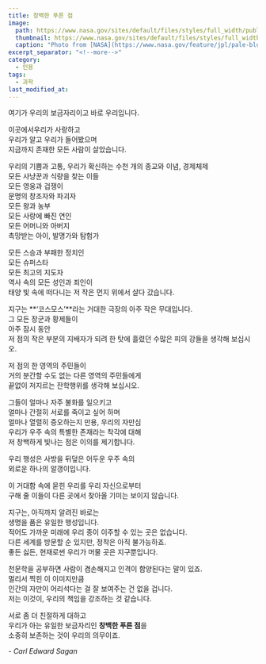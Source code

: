 ```yaml
---
title: 창백한 푸른 점
image: 
  path: https://www.nasa.gov/sites/default/files/styles/full_width/public/thumbnails/image/pia23645_pbd_main-16.jpg?itok=GSe4gFx2
  thumbnail: https://www.nasa.gov/sites/default/files/styles/full_width/public/thumbnails/image/pia23645_pbd_main-16.jpg?itok=GSe4gFx2
  caption: "Photo from [NASA](https://www.nasa.gov/feature/jpl/pale-blue-dot-revisited)"
excerpt_separator: "<!--more-->"
category:
  - 인용
tags:
  - 과학
last_modified_at:
---
```


여기가 우리의 보금자리이고 바로 우리입니다.

이곳에서우리가 사랑하고  
우리가 알고 우리가 들어봤으며  
지금까지 존재한 모든 사람이 살았습니다. 

<!--more--> 

우리의 기쁨과 고통, 우리가 확신하는 수천 개의 종교와 이념, 경제체제  
모든 사냥꾼과 식량을 찾는 이들  
모든 영웅과 겁쟁이  
문명의 창조자와 파괴자  
모든 왕과 농부  
모든 사랑에 빠진 연인  
모든 어머니와 아버지  
촉망받는 아이, 발명가와 탐험가

모든 스승과 부패한 정치인  
모든 슈퍼스타  
모든 최고의 지도자  
역사 속의 모든 성인과 죄인이  
태양 빛 속에 떠다니는 저 작은 먼지 위에서 살다 갔습니다.

지구는 **‘코스모스’**라는 거대한 극장의 아주 작은 무대입니다.  
그 모든 장군과 황제들이  
아주 잠시 동안  
저 점의 작은 부분의 지배자가 되려 한 탓에 흘렸던 수많은 피의 강들을 생각해 보십시오.

저 점의 한 영역의 주민들이  
거의 분간할 수도 없는 다른 영역의 주민들에게  
끝없이 저지르는 잔학행위를 생각해 보십시오.

그들이 얼마나 자주 불화를 일으키고  
얼마나 간절히 서로를 죽이고 싶어 하며  
얼마나 열렬히 증오하는지 만용, 우리의 자만심  
우리가 우주 속의 특별한 존재라는 착각에 대해  
저 창백하게 빛나는 점은 이의를 제기합니다.

우리 행성은 사방을 뒤덮은 어두운 우주 속의  
외로운 하나의 알갱이입니다.

이 거대함 속에 묻힌 우리를 우리 자신으로부터  
구해 줄 이들이 다른 곳에서 찾아올 기미는 보이지 않습니다.

지구는, 아직까지 알려진 바로는  
생명을 품은 유일한 행성입니다.  
적어도 가까운 미래에 우리 종이 이주할 수 있는 곳은 없습니다.  
다른 세계를 방문할 순 있지만, 정착은 아직 불가능하죠.  
좋든 싫든, 현재로썬 우리가 머물 곳은 지구뿐입니다.

천문학을 공부하면 사람이 겸손해지고 인격이 함양된다는 말이 있죠.  
멀리서 찍힌 이 이미지만큼  
인간의 자만이 어리석다는 걸 잘 보여주는 건 없을 겁니다.  
저는 이것이, 우리의 책임을 강조하는 것 같습니다.

서로 좀 더 친절하게 대하고  
우리가 아는 유일한 보금자리인 **창백한 푸른 점**을  
소중히 보존하는 것이 우리의 의무이죠. 

*- Carl Edward Sagan*

